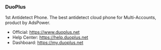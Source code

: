 ### DuoPlus

1st Antidetect Phone. The best antidetect cloud phone for Multi-Accounts, product by AdsPower.

- Official: https://www.duoplus.net
- Help Center: https://help.duoplus.net
- Dashboard: https://my.duoplus.net
